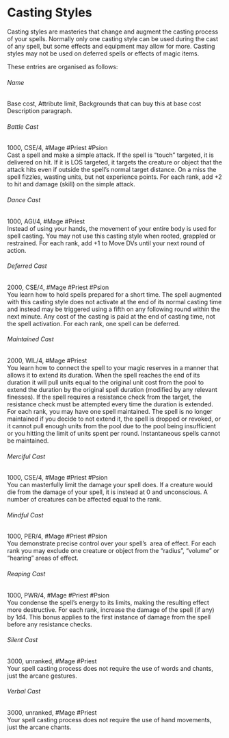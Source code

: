 # Casting Styles
Casting styles are masteries that change and augment the casting process of your spells. Normally only one casting style can be used during the cast of any spell, but some effects and equipment may allow for more. Casting styles may not be used on deferred spells or effects of magic items.

These entries are organised as follows:
###### Name
Base cost, Attribute limit, Backgrounds that can buy this at base cost  
Description paragraph.
###### Battle Cast
1000, CSE/4, #Mage #Priest #Psion  
Cast a spell and make a simple attack. If the spell is “touch” targeted, it is delivered on hit. If it is LOS targeted, it targets the creature or object that the attack hits even if outside the spell’s normal target distance. On a miss the spell fizzles, wasting units, but not experience points. For each rank, add +2 to hit and damage (skill) on the simple attack.
###### Dance Cast
1000, AGI/4, #Mage #Priest   
Instead of using your hands, the movement of your entire body is used for spell casting. You may not use this casting style when rooted, grappled or restrained. For each rank, add +1 to Move DVs until your next round of action.
###### Deferred Cast
2000, CSE/4, #Mage #Priest #Psion   
You learn how to hold spells prepared for a short time. The spell augmented with this casting style does not activate at the end of its normal casting time and instead may be triggered using a fifth on any following round within the next minute. Any cost of the casting is paid at the end of casting time, not the spell activation. For each rank, one spell can be deferred.
###### Maintained Cast
2000, WIL/4, #Mage #Priest    
You learn how to connect the spell to your magic reserves in a manner that allows it to extend its duration. When the spell reaches the end of its duration it will pull units equal to the original unit cost from the pool to extend the duration by the original spell duration (modified by any relevant finesses). If the spell requires a resistance check from the target, the resistance check must be attempted every time the duration is extended. For each rank, you may have one spell maintained. The spell is no longer maintained if you decide to not extend it, the spell is dropped or revoked, or it cannot pull enough units from the pool due to the pool being insufficient or you hitting the limit of units spent per round. Instantaneous spells cannot be maintained.
###### Merciful Cast
1000, CSE/4, #Mage #Priest #Psion    
You can masterfully limit the damage your spell does. If a creature would die from the damage of your spell, it is instead at 0 and unconscious. A number of creatures can be affected equal to the rank.
###### Mindful Cast
1000, PER/4, #Mage #Priest #Psion    
You demonstrate precise control over your spell’s  area of effect. For each rank you may exclude one creature or object from the “radius”, “volume” or “hearing” areas of effect.
###### Reaping Cast
1000, PWR/4, #Mage #Priest #Psion    
You condense the spell’s energy to its limits, making the resulting effect more destructive. For each rank, increase the damage of the spell (if any) by 1d4. This bonus applies to the first instance of damage from the spell before any resistance checks.
###### Silent Cast
3000, unranked, #Mage #Priest    
Your spell casting process does not require the use of words and chants, just the arcane gestures.
###### Verbal Cast
3000, unranked, #Mage #Priest    
Your spell casting process does not require the use of hand movements, just the arcane chants.